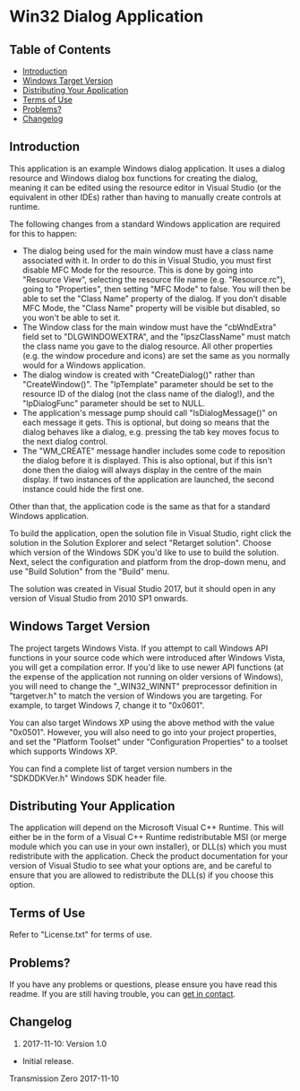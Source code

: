 # Win32 Dialog Application

## Table of Contents

- [Introduction](#introduction)
- [Windows Target Version](#windows-target-version)
- [Distributing Your Application](#distributing-your-application)
- [Terms of Use](#terms-of-use)
- [Problems?](#problems)
- [Changelog](#changelog)

## Introduction

This application is an example Windows dialog application. It uses a dialog resource and Windows dialog box functions
for creating the dialog, meaning it can be edited using the resource editor in Visual Studio (or the equivalent in other
IDEs) rather than having to manually create controls at runtime.

The following changes from a standard Windows application are required for this to happen:

- The dialog being used for the main window must have a class name associated with it. In order to do this in Visual
  Studio, you must first disable MFC Mode for the resource. This is done by going into "Resource View", selecting the
  resource file name (e.g. "Resource.rc"), going to "Properties", then setting "MFC Mode" to false. You will then be
  able to set the "Class Name" property of the dialog. If you don't disable MFC Mode, the "Class Name" property will be
  visible but disabled, so you won't be able to set it.
- The Window class for the main window must have the "cbWndExtra" field set to "DLGWINDOWEXTRA", and the "lpszClassName"
  must match the class name you gave to the dialog resource. All other properties (e.g. the window procedure and icons)
  are set the same as you normally would for a Windows application.
- The dialog window is created with "CreateDialog()" rather than "CreateWindow()". The "lpTemplate" parameter should be
  set to the resource ID of the dialog (not the class name of the dialog!), and the "lpDialogFunc" parameter should be
  set to NULL.
- The application's message pump should call "IsDialogMessage()" on each message it gets. This is optional, but doing so
  means that the dialog behaves like a dialog, e.g. pressing the tab key moves focus to the next dialog control.
- The "WM_CREATE" message handler includes some code to reposition the dialog before it is displayed. This is also
  optional, but if this isn't done then the dialog will always display in the centre of the main display. If two
  instances of the application are launched, the second instance could hide the first one.

Other than that, the application code is the same as that for a standard Windows application.

To build the application, open the solution file in Visual Studio, right click the solution in the Solution Explorer and
select "Retarget solution". Choose which version of the Windows SDK you'd like to use to build the solution. Next,
select the configuration and platform from the drop-down menu, and use "Build Solution" from the "Build" menu.

The solution was created in Visual Studio 2017, but it should open in any version of Visual Studio from 2010 SP1
onwards.

## Windows Target Version

The project targets Windows Vista. If you attempt to call Windows API functions in your source code which were
introduced after Windows Vista, you will get a compilation error. If you'd like to use newer API functions (at the
expense of the application not running on older versions of Windows), you will need to change the "_WIN32_WINNT"
preprocessor definition in "targetver.h" to match the version of Windows you are targeting. For example, to target
Windows 7, change it to "0x0601".

You can also target Windows XP using the above method with the value "0x0501". However, you will also need to go into
your project properties, and set the "Platform Toolset" under "Configuration Properties" to a toolset which supports
Windows XP.

You can find a complete list of target version numbers in the "SDKDDKVer.h" Windows SDK header file.

## Distributing Your Application

The application will depend on the Microsoft Visual C++ Runtime. This will either be in the form of a Visual C++ Runtime
redistributable MSI (or merge module which you can use in your own installer), or DLL(s) which you must redistribute
with the application. Check the product documentation for your version of Visual Studio to see what your options are,
and be careful to ensure that you are allowed to redistribute the DLL(s) if you choose this option.

## Terms of Use

Refer to "License.txt" for terms of use.

## Problems?

If you have any problems or questions, please ensure you have read this readme. If you are still having trouble, you can
[get in contact](http://www.transmissionzero.co.uk/contact/).

## Changelog
1. 2017-11-10: Version 1.0
  - Initial release.

Transmission Zero
2017-11-10
